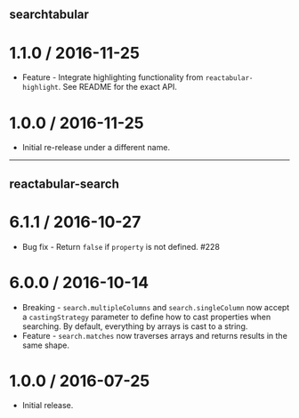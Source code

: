 ## searchtabular

1.1.0 / 2016-11-25
==================

  * Feature - Integrate highlighting functionality from `reactabular-highlight`. See README for the exact API.

1.0.0 / 2016-11-25
==================

  * Initial re-release under a different name.

---

## reactabular-search

6.1.1 / 2016-10-27
==================

  * Bug fix - Return `false` if `property` is not defined. #228

6.0.0 / 2016-10-14
==================

  * Breaking - `search.multipleColumns` and `search.singleColumn` now accept a `castingStrategy` parameter to define how to cast properties when searching. By default, everything by arrays is cast to a string.
  * Feature - `search.matches` now traverses arrays and returns results in the same shape.

1.0.0 / 2016-07-25
==================

  * Initial release.
